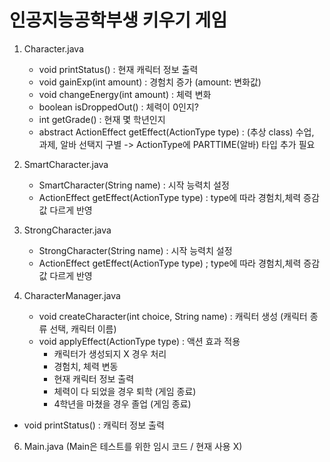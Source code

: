 # 인공지능공학부생 키우기 게임

1. Character.java
   - void printStatus() : 현재 캐릭터 정보 출력
   - void gainExp(int amount) : 경험치 증가 (amount: 변화값)
   - void changeEnergy(int amount) : 체력 변화
   - boolean isDroppedOut() : 체력이 0인지?
   - int getGrade() : 현재 몇 학년인지
   - abstract ActionEffect getEffect(ActionType type) : (추상 class) 수업, 과제, 알바 선택지 구별 -> ActionType에 PARTTIME(알바) 타입 추가 필요
       
2. SmartCharacter.java
   - SmartCharacter(String name) : 시작 능력치 설정
   - ActionEffect getEffect(ActionType type) : type에 따라 경험치,체력 증감값 다르게 반영
  
3. StrongCharacter.java
   - StrongCharacter(String name) : 시작 능력치 설정
   - ActionEffect getEffect(ActionType type) ; type에 따라 경험치,체력 증감값 다르게 반영
     
4. CharacterManager.java
   - void createCharacter(int choice, String name) : 캐릭터 생성 (캐릭터 종류 선택, 캐릭터 이름)
   - void applyEffect(ActionType type) : 액션 효과 적용
       - 캐릭터가 생성되지 X 경우 처리
       - 경험치, 체력 변동
       - 현재 캐릭터 정보 출력
       - 체력이 다 되었을 경우 퇴학 (게임 종료)
       - 4학년을 마쳤을 경우 졸업 (게임 종료)
  - void printStatus() : 캐릭터 정보 출력
    
6. Main.java (Main은 테스트를 위한 임시 코드 / 현재 사용 X)

